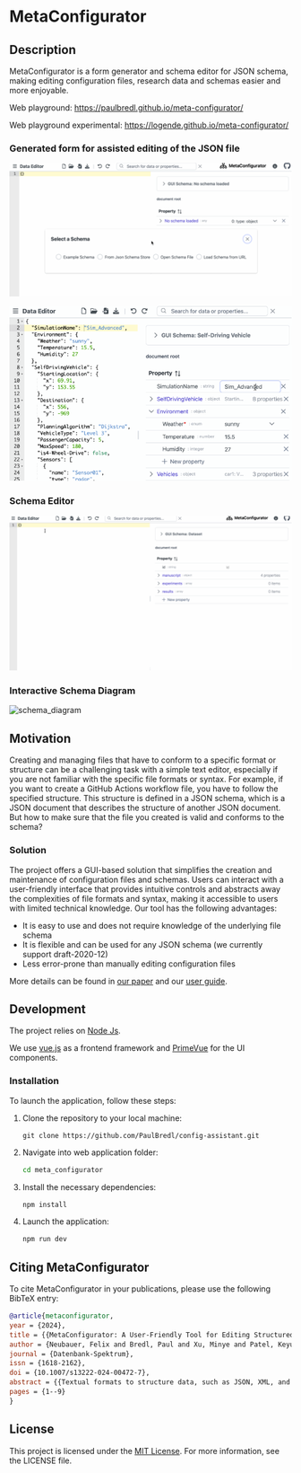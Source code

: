 # MetaConfigurator

## Description

MetaConfigurator is a form generator and schema editor for JSON schema,
making editing configuration files, research data and schemas easier and more enjoyable.

Web playground: https://paulbredl.github.io/meta-configurator/

Web playground experimental: https://logende.github.io/meta-configurator/


### Generated form for assisted editing of the JSON file
![import_schema](figs/load_schema.gif)

![graphical_editor](figs/graphical_editor.gif)

### Schema Editor
![schema_editor](figs/schema_editor.gif)

### Interactive Schema Diagram
![schema_diagram](figs/schema_diagram.gif)


## Motivation

Creating and managing files that have to conform to a specific format or structure can be a challenging task with a simple text editor,
especially if you are not familiar with the specific file formats or syntax.
For example, if you want to create a GitHub Actions workflow file, you have to follow the specified structure.
This structure is defined in a JSON schema, which is a JSON document that describes the structure of another JSON document.
But how to make sure that the file you created is valid and conforms to the schema?

### Solution

The project offers a GUI-based solution that simplifies the creation and maintenance of configuration files and schemas.
Users can interact with a user-friendly interface that provides intuitive controls and abstracts away the complexities
of file formats and syntax, making it accessible to users with limited technical knowledge.
Our tool has the following advantages:

- It is easy to use and does not require knowledge of the underlying file schema
- It is flexible and can be used for any JSON schema (we currently support draft-2020-12)
- Less error-prone than manually editing configuration files

More details can be found in [our paper](paper/paper_main_extended.pdf) and our [user guide](https://github.com/PaulBredl/meta-configurator/wiki/User-Guide).


## Development

The project relies on [Node Js](https://nodejs.org/en/download/).

We use [vue.js](https://vuejs.org/) as a frontend framework and [PrimeVue](https://www.primefaces.org/primevue/) for the UI components.

### Installation

To launch the application, follow these steps:

1. Clone the repository to your local machine:
   ```shell
   git clone https://github.com/PaulBredl/config-assistant.git
   ```
2. Navigate into web application folder:
   ```sh
   cd meta_configurator
3. Install the necessary dependencies:
   ```sh
   npm install
   ```
4. Launch the application:
   ```sh
   npm run dev
   ```
   

## Citing MetaConfigurator

To cite MetaConfigurator in your publications, please use the following BibTeX entry:

```bibtex
@article{metaconfigurator, 
year = {2024}, 
title = {{MetaConfigurator: A User-Friendly Tool for Editing Structured Data Files}}, 
author = {Neubauer, Felix and Bredl, Paul and Xu, Minye and Patel, Keyuriben and Pleiss, Jürgen and Uekermann, Benjamin}, 
journal = {Datenbank-Spektrum}, 
issn = {1618-2162}, 
doi = {10.1007/s13222-024-00472-7}, 
abstract = {{Textual formats to structure data, such as JSON, XML, and YAML, are widely used for structuring data in various domains, from configuration files to research data. However, manually editing data in these formats can be complex and time-consuming. Graphical user interfaces (GUIs) can significantly reduce manual efforts and assist the user in editing the files, but developing a file-format-specific GUI requires substantial development and maintenance efforts. To address this challenge, we introduce MetaConfigurator: an open-source web application that generates its GUI depending on a given schema. Our approach differs from other schema-to-UI approaches in three key ways: 1) It offers a unified view that combines the benefits of both GUIs and text editors, 2) it enables schema editing within the same tool, and 3) it supports advanced schema features, including conditions and constraints. In this paper, we discuss the design and implementation of MetaConfigurator, backed by insights from a small-scale qualitative user study. The results indicate the effectiveness of our approach in retrieving information from data and schemas and in editing them.}}, 
pages = {1--9}
}
```

## License

This project is licensed under the [MIT License](LICENSE).
For more information, see the LICENSE file.
